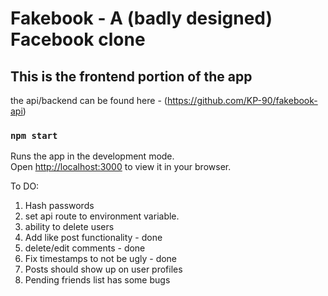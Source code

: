 # Fakebook - A (badly designed) Facebook clone

## This is the frontend portion of the app

the api/backend can be found here - (https://github.com/KP-90/fakebook-api)


### `npm start`

Runs the app in the development mode.\
Open [http://localhost:3000](http://localhost:3000) to view it in your browser.

To DO:

1. Hash passwords
2. set api route to environment variable.
3. ability to delete users
4. Add like post functionality - done
5. delete/edit comments - done  
6. Fix timestamps to not be ugly - done
7. Posts should show up on user profiles
8. Pending friends list has some bugs